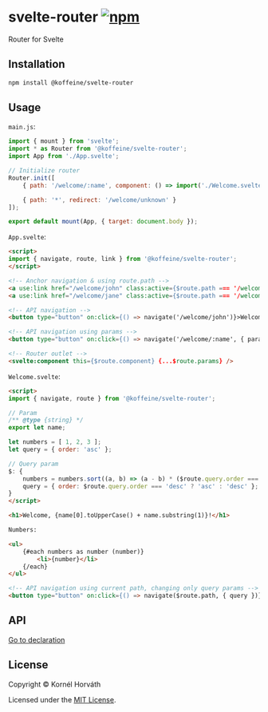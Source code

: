<h1>
	svelte-router
	<a href="https://www.npmjs.com/package/@koffeine/svelte-router"><img alt="npm" src="https://img.shields.io/npm/v/@koffeine/svelte-router"></a>
</h1>

Router for Svelte

## Installation

```sh
npm install @koffeine/svelte-router
```

## Usage

`main.js`:

```js
import { mount } from 'svelte';
import * as Router from '@koffeine/svelte-router';
import App from './App.svelte';

// Initialize router
Router.init([
	{ path: '/welcome/:name', component: () => import('./Welcome.svelte') },

	{ path: '*', redirect: '/welcome/unknown' }
]);

export default mount(App, { target: document.body });
```

`App.svelte`:

```html
<script>
import { navigate, route, link } from '@koffeine/svelte-router';
</script>

<!-- Anchor navigation & using route.path -->
<a use:link href="/welcome/john" class:active={$route.path === '/welcome/john'}>Welcome John</a> |
<a use:link href="/welcome/jane" class:active={$route.path === '/welcome/jane'}>Welcome Jane</a>

<!-- API navigation -->
<button type="button" on:click={() => navigate('/welcome/john')}>Welcome John</button>

<!-- API navigation using params -->
<button type="button" on:click={() => navigate('/welcome/:name', { params: { name: 'jane' } })}>Welcome Jane</button>

<!-- Router outlet -->
<svelte:component this={$route.component} {...$route.params} />
```

`Welcome.svelte`:

```html
<script>
import { navigate, route } from '@koffeine/svelte-router';

// Param
/** @type {string} */
export let name;

let numbers = [ 1, 2, 3 ];
let query = { order: 'asc' };

// Query param
$: {
	numbers = numbers.sort((a, b) => (a - b) * ($route.query.order === 'desc' ? -1 : 1));
	query = { order: $route.query.order === 'desc' ? 'asc' : 'desc' };
}
</script>

<h1>Welcome, {name[0].toUpperCase() + name.substring(1)}!</h1>

Numbers:

<ul>
	{#each numbers as number (number)}
		<li>{number}</li>
	{/each}
</ul>

<!-- API navigation using current path, changing only query params -->
<button type="button" on:click={() => navigate($route.path, { query })}>Reverse</button>
```

## API

<a href="https://github.com/koffeine/svelte-router/blob/master/types.d.ts">Go to declaration</a>

## License

Copyright © Kornél Horváth

Licensed under the [MIT License](https://raw.githubusercontent.com/koffeine/svelte-router/master/LICENSE).
